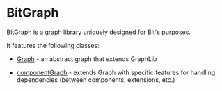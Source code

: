 
# BitGraph

BitGraph is a graph library uniquely designed for Bit's purposes.

It features the following classes: 

* [Graph](src/abstract-graph/README.md) - an abstract graph that extends GraphLib

* [componentGraph](src/component-graph/README.md) - extends Graph with specific features for handling dependencies (between components, extensions, etc.)

